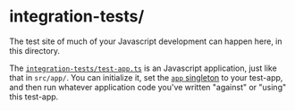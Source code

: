 # integration-tests/

The test site of much of your Javascript development can happen here, in this directory.

The [`integration-tests/test-app.ts`](./test-app.ts) is an Javascript application, just like that in `src/app/`.  You can initialize it, set the [`app` singleton](../src/app/app.ts) to your test-app, and then run whatever application code you've written "against" or "using" this test-app.
